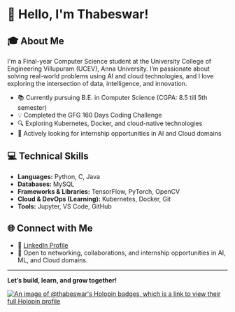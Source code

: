 # 👋 Hello, I'm Thabeswar!

## 🎓 About Me

I'm a Final-year Computer Science student at the University College of Engineering Villupuram (UCEV), Anna University. I’m passionate about solving real-world problems using AI and cloud technologies, and I love exploring the intersection of data, intelligence, and innovation.

- 📚 Currently pursuing B.E. in Computer Science (CGPA: 8.5 till 5th semester)
- 💡 Completed the GFG 160 Days Coding Challenge
- 🔍 Exploring Kubernetes, Docker, and cloud-native technologies
- 🚀 Actively looking for internship opportunities in AI and Cloud domains

## 💻 Technical Skills

- **Languages:** Python, C, Java  
- **Databases:** MySQL  
- **Frameworks & Libraries:** TensorFlow, PyTorch, OpenCV  
- **Cloud & DevOps (Learning):** Kubernetes, Docker, Git  
- **Tools:** Jupyter, VS Code, GitHub

## 🌐 Connect with Me

- 🔗 [LinkedIn Profile](https://www.linkedin.com/in/thabeswar)
- 💬 Open to networking, collaborations, and internship opportunities in AI, ML, and Cloud domains.

---

**Let’s build, learn, and grow together!**

[![An image of @thabeswar's Holopin badges, which is a link to view their full Holopin profile](https://holopin.me/thabeswar)](https://holopin.io/@thabeswar)
